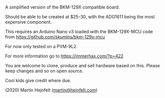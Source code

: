 A simplified version of the BKM-129X compatible board.

Should be able to be created at $25-30, with the ADG1611 being the most expensive component.

This requires an Arduino Nano v3 loaded with the BKM-129X-MCU code from https://github.com/skumlos/bkm-129x-mcu

For now only tested on a PVM-9L2.

For more information go to https://immerhax.com/?p=422

You are welcome to clone, produce and sell hardware based on this. Please keep changes and so on open source.

Cool kids give credit where due.

(2020) Martin Hejnfelt (martin@hejnfelt.com)
